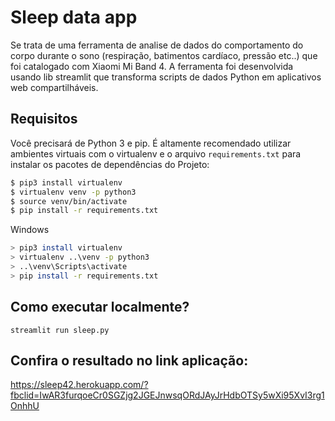 # Sleep data app
Se trata de uma ferramenta de analise de dados do comportamento do corpo durante o sono (respiração, batimentos cardíaco, pressão etc..) que foi catalogado com Xiaomi Mi Band 4. A ferramenta foi desenvolvida usando lib streamlit que transforma scripts de dados Python em aplicativos web compartilháveis. 

## Requisitos

Você precisará de Python 3 e pip. É altamente recomendado utilizar ambientes virtuais
com o virtualenv e o arquivo `requirements.txt` para instalar os pacotes de dependências
do Projeto:

```bash
$ pip3 install virtualenv
$ virtualenv venv -p python3
$ source venv/bin/activate
$ pip install -r requirements.txt
```

Windows

```bash
> pip3 install virtualenv
> virtualenv ..\venv -p python3
> ..\venv\Scripts\activate
> pip install -r requirements.txt
```

## Como executar localmente?
```
streamlit run sleep.py

```
## Confira o resultado no link aplicação:
https://sleep42.herokuapp.com/?fbclid=IwAR3furqoeCr0SGZjg2JGEJnwsqORdJAyJrHdbOTSy5wXi95XvI3rg1OnhhU
